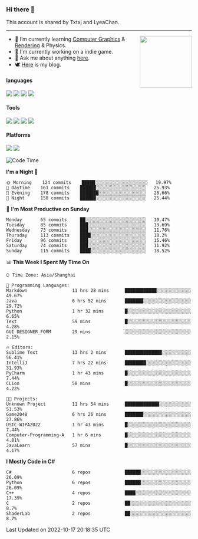 ### Hi there 👋

This account is shared by Txtxj and LyeaChan.

---

<img align="right" height="141" src="https://github-readme-stats.vercel.app/api?username=txtxj&theme=tokyonight&show_icons=true&count_private=true">

- 🌱 I’m currently learning [Computer Graphics](https://github.com/txtxj/GAMES101) & [Rendering](https://github.com/txtxj/GAMES202) & Physics.
- 🐶 I'm currently working on a indie game.
- 💬 Ask me about anything [here](https://github.com/txtxj/txtxj/issues).
- 🕊️ [Here](https://txtxj.top) is my blog.

#### languages

![](https://img.shields.io/badge/C++-00599C?logo=cplusplus&logoColor=fff)
![](https://img.shields.io/badge/Python-3e74a2?logo=python&logoColor=fff)
![](https://img.shields.io/badge/C%23-239120?logo=csharp&logoColor=fff)
![](https://img.shields.io/badge/C-A8B9CC?logo=c&logoColor=555)


#### Tools

![](https://img.shields.io/badge/JetBrains-000000?logo=jetbrains&logoColor=fff)
![](https://img.shields.io/badge/Unity-FFFFFF?logo=unity&logoColor=000)
![](https://img.shields.io/badge/SublimeText_3-FF9800?logo=sublimetext&logoColor=fff)
![](https://img.shields.io/badge/Blender-F5792A?logo=blender&logoColor=fff)


#### Platforms

![](https://img.shields.io/badge/Windows_10-0078D6?logo=windows&logoColor=fff)
![](https://img.shields.io/badge/Ubuntu_20.04-E95420?logo=ubuntu&logoColor=fff)


<!--START_SECTION:waka-->
![Code Time](http://img.shields.io/badge/Code%20Time-400%20hrs%2039%20mins-blue)

**I'm a Night 🦉** 

```text
🌞 Morning    124 commits    █████░░░░░░░░░░░░░░░░░░░░   19.97% 
🌆 Daytime    161 commits    ██████░░░░░░░░░░░░░░░░░░░   25.93% 
🌃 Evening    178 commits    ███████░░░░░░░░░░░░░░░░░░   28.66% 
🌙 Night      158 commits    ██████░░░░░░░░░░░░░░░░░░░   25.44%

```
📅 **I'm Most Productive on Sunday** 

```text
Monday       65 commits     ██░░░░░░░░░░░░░░░░░░░░░░░   10.47% 
Tuesday      85 commits     ███░░░░░░░░░░░░░░░░░░░░░░   13.69% 
Wednesday    73 commits     ███░░░░░░░░░░░░░░░░░░░░░░   11.76% 
Thursday     113 commits    ████░░░░░░░░░░░░░░░░░░░░░   18.2% 
Friday       96 commits     ███░░░░░░░░░░░░░░░░░░░░░░   15.46% 
Saturday     74 commits     ███░░░░░░░░░░░░░░░░░░░░░░   11.92% 
Sunday       115 commits    ████░░░░░░░░░░░░░░░░░░░░░   18.52%

```


📊 **This Week I Spent My Time On** 

```text
⌚︎ Time Zone: Asia/Shanghai

💬 Programming Languages: 
Markdown                 11 hrs 28 mins      ████████████░░░░░░░░░░░░░   49.67% 
Java                     6 hrs 52 mins       ███████░░░░░░░░░░░░░░░░░░   29.72% 
Python                   1 hr 32 mins        █░░░░░░░░░░░░░░░░░░░░░░░░   6.65% 
Text                     59 mins             █░░░░░░░░░░░░░░░░░░░░░░░░   4.28% 
GUI_DESIGNER_FORM        29 mins             ░░░░░░░░░░░░░░░░░░░░░░░░░   2.15%

🔥 Editors: 
Sublime Text             13 hrs 2 mins       ██████████████░░░░░░░░░░░   56.41% 
IntelliJ                 7 hrs 22 mins       ████████░░░░░░░░░░░░░░░░░   31.93% 
PyCharm                  1 hr 43 mins        █░░░░░░░░░░░░░░░░░░░░░░░░   7.44% 
CLion                    58 mins             █░░░░░░░░░░░░░░░░░░░░░░░░   4.22%

🐱‍💻 Projects: 
Unknown Project          11 hrs 54 mins      █████████████░░░░░░░░░░░░   51.53% 
Game2048                 6 hrs 26 mins       ███████░░░░░░░░░░░░░░░░░░   27.86% 
USTC-WIPA2022            1 hr 43 mins        █░░░░░░░░░░░░░░░░░░░░░░░░   7.44% 
Computer-Programming-A   1 hr 6 mins         █░░░░░░░░░░░░░░░░░░░░░░░░   4.81% 
JavaLearn                57 mins             █░░░░░░░░░░░░░░░░░░░░░░░░   4.17%

```

**I Mostly Code in C#** 

```text
C#                       6 repos             ██████░░░░░░░░░░░░░░░░░░░   26.09% 
Python                   6 repos             ██████░░░░░░░░░░░░░░░░░░░   26.09% 
C++                      4 repos             ████░░░░░░░░░░░░░░░░░░░░░   17.39% 
C                        2 repos             ██░░░░░░░░░░░░░░░░░░░░░░░   8.7% 
ShaderLab                2 repos             ██░░░░░░░░░░░░░░░░░░░░░░░   8.7%

```



 Last Updated on 2022-10-17 20:18:35 UTC
<!--END_SECTION:waka-->
